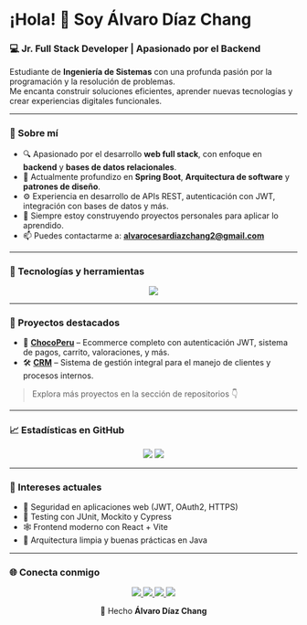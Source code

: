 <h1>¡Hola! 👋 Soy Álvaro Díaz Chang</h1>
<h3>💻 Jr. Full Stack Developer | Apasionado por el Backend</h3>

<p>
  Estudiante de <strong>Ingeniería de Sistemas</strong> con una profunda pasión por la programación y la resolución de problemas. <br>
  Me encanta construir soluciones eficientes, aprender nuevas tecnologías y crear experiencias digitales funcionales.
</p>

---

### 🧠 Sobre mí

- 🔍 Apasionado por el desarrollo **web full stack**, con enfoque en **backend** y **bases de datos relacionales**.
- 🌱 Actualmente profundizo en **Spring Boot**, **Arquitectura de software** y **patrones de diseño**.
- ⚙️ Experiencia en desarrollo de APIs REST, autenticación con JWT, integración con bases de datos y más.
- 🚀 Siempre estoy construyendo proyectos personales para aplicar lo aprendido.
- 📫 Puedes contactarme a: **alvarocesardiazchang2@gmail.com**

---

### 🚀 Tecnologías y herramientas

<p align="center">
  <img src="https://skillicons.dev/icons?i=html,css,js,ts,java,cs,python,mysql,postgres,spring,react,astro,redux,vite,git,github,vscode,figma,bootstrap,tailwind" />
</p>

---

### 📌 Proyectos destacados

- 🎯 **[ChocoPeru](https://github.com/alvaro234214125/chocoperu-backend)** – Ecommerce completo con autenticación JWT, sistema de pagos, carrito, valoraciones, y más.  
- 🛠️ **[CRM](https://github.com/alvaro234214125/crm-backend)** – Sistema de gestión integral para el manejo de clientes y procesos internos.

> Explora más proyectos en la sección de repositorios 👇

---

### 📈 Estadísticas en GitHub

<p align="center">
  <img src="https://github-readme-stats.vercel.app/api/top-langs/?username=alvaro234214125&layout=compact&theme=github_dark&langs_count=10" />
  <img src="https://github-readme-stats.vercel.app/api?username=alvaro234214125&show_icons=true&theme=github_dark&hide=issues&count_private=true" />
</p>

---

### 🧩 Intereses actuales

- 🔐 Seguridad en aplicaciones web (JWT, OAuth2, HTTPS)
- 🧪 Testing con JUnit, Mockito y Cypress
- 🕸️ Frontend moderno con React + Vite
- 🧱 Arquitectura limpia y buenas prácticas en Java

---

### 🌐 Conecta conmigo

<p align="center">
  <a href="https://linkedin.com/in/alvarodiazchang" target="_blank">
    <img src="https://img.shields.io/badge/LinkedIn-blue?logo=linkedin&style=for-the-badge&logoColor=white" />
  </a>
  <a href="mailto:alvarocesardiazchang2@gmail.com">
    <img src="https://img.shields.io/badge/Gmail-red?logo=gmail&style=for-the-badge&logoColor=white" />
  </a>
  <a href="https://facebook.com/alvaro.suha" target="_blank">
    <img src="https://img.shields.io/badge/Facebook-1877F2?logo=facebook&style=for-the-badge&logoColor=white" />
  </a>
  <a href="https://instagram.com/diaz.alvaroo" target="_blank">
    <img src="https://img.shields.io/badge/Instagram-E4405F?logo=instagram&style=for-the-badge&logoColor=white" />
  </a>
</p>

<p align="center">
  📌 Hecho <strong>Álvaro Díaz Chang</strong>
</p>
